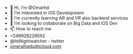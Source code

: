 - 👋 Hi, I’m @Omarhd
- 👀 I’m interested in iOS Development 
- 🌱 I’m currently learning AR and VR also backend services
- 💞️ I’m looking to collaborate on Big Data and iOS Dev
- 📫 How to reach me 
- +249928229592
- @itsNightwatcher - twitter
- omeralhadu@icloud.com

<!---
Omarhd/Omarhd is a ✨ special ✨ repository because its `README.md` (this file) appears on your GitHub profile.
You can click the Preview link to take a look at your changes.
--->
